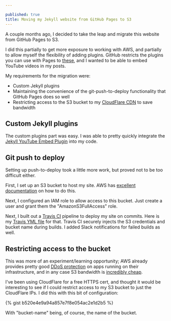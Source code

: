 ```yaml
---

published: true
title: Moving my Jekyll website from GitHub Pages to S3
---
```

A couple months ago, I decided to take the leap and migrate this website from GitHub Pages to S3.

I did this partially to get more exposure to working with AWS, and partially to allow myself the flexibility of adding plugins. GitHub restricts the plugins you can use with Pages to [these](https://pages.github.com/versions/), and I wanted to be able to embed YouTube videos in my posts.

My requirements for the migration were: 
* Custom Jekyll plugins
* Maintaining the convenience of the git-push-to-deploy functionality that GitHub Pages does so well
* Restricting access to the S3 bucket to my [CloudFlare CDN](https://www.cloudflare.com/) to save bandwidth

## Custom Jekyll plugins

The custom plugins part was easy. I was able to pretty quickly integrate the [Jekyll YouTube Embed Plugin](https://gist.github.com/joelverhagen/1805814) into my code.

## Git push to deploy

Setting up push-to-deploy took a little more work, but proved not to be too difficult either.

First, I set up an S3 bucket to host my site. AWS has [excellent documentation](http://docs.aws.amazon.com/AmazonS3/latest/dev/WebsiteHosting.html) on how to do this.

Next, I configured an IAM role to allow access to this bucket. Just create a user and grant them the "AmazonS3FullAccess" role.

Next, I built out a [Travis CI](https://travis-ci.org/) pipeline to deploy my site on commits. Here is my [Travis YML file](https://github.com/davidmerrick/davidmerrick.me/blob/master/.travis.yml) for that. Travis CI securely injects the S3 credentials and bucket name during builds. I added Slack notifications for failed builds as well.

## Restricting access to the bucket

This was more of an experiment/learning opportunity; AWS already provides pretty good [DDoS protection](https://aws.amazon.com/shield/) on apps running on their infrastructure, and in any case S3 bandwidth is [incredibly cheap](https://aws.amazon.com/s3/pricing/).

I've been using CloudFlare for a free HTTPS cert, and thought it would be interesting to see if I could restrict access to my S3 bucket to just the CloudFlare IPs. I did this with this bit of configuration:

{% gist b520e4e9a94a857e7f8e054ac2e1d2b5 %}

With "bucket-name" being, of course, the name of the bucket.
